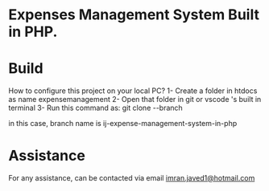 
# Expenses Management System Built in PHP.

# Build
How to configure this project on your local PC?
1- Create a folder in htdocs as name expensemanagement
2- Open that folder in git or vscode 's built in terminal
3- Run this command as:
git clone --branch <branchname> <remote-repo-url>

 in this case, branch name is ij-expense-management-system-in-php

# Assistance 
 For any assistance, can be contacted via email imran.javed1@hotmail.com
